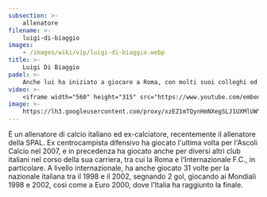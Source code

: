 ```yaml
---
subsection: >-
    allenatore
filename: >-
    luigi-di-biaggio
images:
    - /images/wiki/vip/luigi-di-biaggio.webp
title: >-
    Luigi Di Biaggio
padel: >-
    Anche lui ha iniziato a giocare a Roma, con molti suoi colleghi ed amici, partecipando a diverse competizioni solidali. Ha anche fatto montare quattro campi al circolo del porto turistico di Pescara.
video: >-
    <iframe width="560" height="315" src="https://www.youtube.com/embed/iBnh1Hngs2E" title="YouTube video player" frameborder="0" allow="accelerometer; autoplay; clipboard-write; encrypted-media; gyroscope; picture-in-picture" allowfullscreen></iframe>
image: >-
    https://lh3.googleusercontent.com/proxy/xzEZ1mTQynHmNXegSLJ1UXMlUWY9mv34ak2l0M_t4b6fhkTYzIXyusE3DKxDr7od-G7OlfMytMZb8TLgTcg1iXKSdrKVQAV3qljeuGevLxzcd6LsqIH-ZJcfG__sx569
---
```

È un allenatore di calcio italiano ed ex-calciatore, recentemente il allenatore della SPAL. Ex centrocampista difensivo ha giocato l'ultima volta per l'Ascoli Calcio nel 2007, e in precedenza ha giocato anche per diversi altri club italiani nel corso della sua carriera, tra cui la Roma e l’Internazionale F.C., in particolare. A livello internazionale, ha anche giocato 31 volte per la nazionale italiana tra il 1998 e il 2002, segnando 2 gol, giocando ai Mondiali 1998 e 2002, così come a Euro 2000, dove l'Italia ha raggiunto la finale.